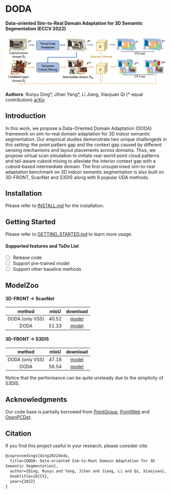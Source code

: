# DODA

**Data-oriented Sim-to-Real Domain Adaptation for 3D Semantic Segmentation (ECCV 2022)**

![framwork](./docs/framework.png)

**Authors**: Runyu Ding\*, Jihan Yang\*, Li Jiang, Xiaojuan Qi  (\* equal contribution)
[arXiv](https://arxiv.org/abs/2204.01599)


## Introduction
 In this work, we propose a Data-Oriented Domain Adaptation (DODA) framework on sim-to-real domain adaptation for 3D indoor semantic segmentation. Our empirical studies demonstrate two unique challengeds in this setting: the  point pattern gap and the context gap caused by different sensing mechanisms and layout placements across domains. Thus, we propose virtual scan simulation to imitate real-world point cloud patterns and tail-aware cuboid mixing to alleviate the interior context gap with a cuboid-based intermediate domain. The first unsupervised sim-to-real adaptation benchmark on 3D indoor semantic segmentation is also built on 3D-FRONT, ScanNet and S3DIS along with 8 popular UDA methods. 

## Installation
Please refer to [INSTALL.md](docs/INSTALL.md) for the installation.


## Getting Started
Please refer to [GETTING_STARTED.md](docs/GETTING_STARTED.md) to learn more usage.

#### Supported features and ToDo List
- [ ] Release code
- [ ] Support pre-trained model
- [ ] Support other baseline methods

## ModelZoo

#### 3D-FRONT -> ScanNet

| method | mIoU | download |
|:------:|:--:|:--:|
| DODA (only VSS) |40.52 |[model](https://connecthkuhk-my.sharepoint.com/:u:/g/personal/u3007346_connect_hku_hk/EX03cKbrOPtJoLF9w4bkOb0B_8sTN3ZOHxKviriUxUuOJg?e=w1bCRA) |
| DODA |51.33 | [model](https://connecthkuhk-my.sharepoint.com/:u:/g/personal/u3007346_connect_hku_hk/EXX9lYmUy49Nscvb6ffGIzUBkSrZvlEMBTreqvR4igXOrw?e=6yKfnA)|


#### 3D-FRONT -> S3DIS

| method | mIoU | download |
|:------:|:--:|:--:|
| DODA (only VSS) | 47.18 |[model](https://connecthkuhk-my.sharepoint.com/:u:/g/personal/u3007346_connect_hku_hk/EamwE54moZ9DpO_5aX9CRkoBdjZ78k67I09Jh1YsCw5leQ?e=6amuih) |
| DODA | 56.54 |[model](https://connecthkuhk-my.sharepoint.com/:u:/g/personal/u3007346_connect_hku_hk/EcZMn62-DnJOldVLDfhu9yMBwn101aPVfTtwjOBlq95-3g?e=1jpe26) |
Notice that the performance can be quite unsteady due to the simplicity of S3DIS.

## Acknowledgments
Our code base is partially borrowed from [PointGroup](https://github.com/dvlab-research/PointGroup), [PointWeb](https://github.com/hszhao/PointWeb) and [OpenPCDet](https://github.com/open-mmlab/OpenPCDet).

## Citation

If you find this project useful in your research, please consider cite:
```
@inproceedings{ding2022doda,
  title={DODA: Data-oriented Sim-to-Real Domain Adaptation for 3D Semantic Segmentation},
  author={Ding, Runyu and Yang, Jihan and Jiang, Li and Qi, Xiaojuan},
  booktitle={ECCV},
  year={2022}
}
```